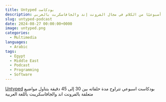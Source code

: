 ```yaml
---
title: Untyped بودكاست
description: نصف ساعة أسبوعيًا من الكلام في مجال الفرونت إند والجافاسكربت بالعربي
slug: untyped-podcast
date: 2024-08-27 00:00:00+0000
image: untyped.png
categories:
  - Multimedia
languages:
  - Arabic
tags:
  - Egypt
  - Middle East
  - Podcast
  - Programming
  - Software
---
```


[Untyped](https://untyped.fm) بودكاست اسبوعي تتراوح مدة حلقاته بين 30 إلى 45 دقيقة يتناول مواضيع متعلقة بالفرونت اند والجافاسكريبت باللغة العربية